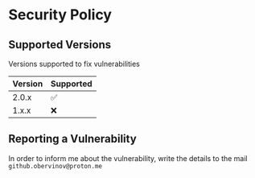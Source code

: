 # Security Policy

## Supported Versions

Versions supported to fix vulnerabilities

| Version | Supported          |
| ------- | ------------------ |
| 2.0.x   | :white_check_mark: |
| 1.x.x   | :x: |

## Reporting a Vulnerability

In order to inform me about the vulnerability, write the details to the mail `github.obervinov@proton.me`